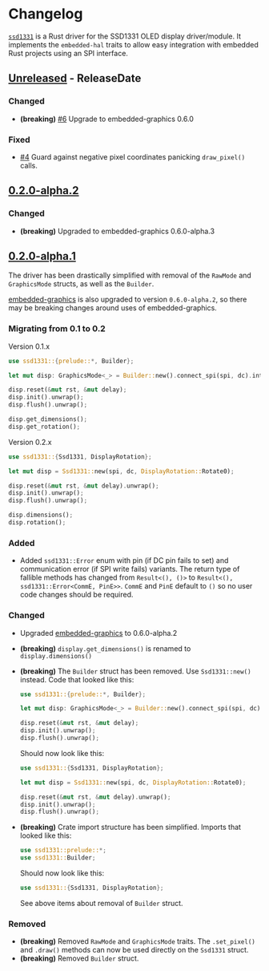 # Changelog

[`ssd1331`](https://crates.io/crates/ssd1331) is a Rust driver for the SSD1331 OLED display
driver/module. It implements the `embedded-hal` traits to allow easy integration with embedded Rust
projects using an SPI interface.

<!-- next-header -->

## [Unreleased] - ReleaseDate

### Changed

- **(breaking)** [#6](https://github.com/jamwaffles/ssd1331/pull/6) Upgrade to embedded-graphics 0.6.0

### Fixed

- [#4](https://github.com/jamwaffles/ssd1331/pull/4) Guard against negative pixel coordinates panicking `draw_pixel()` calls.

## [0.2.0-alpha.2]

### Changed

- **(breaking)** Upgraded to embedded-graphics 0.6.0-alpha.3

## [0.2.0-alpha.1]

The driver has been drastically simplified with removal of the `RawMode` and `GraphicsMode` structs, as well as the `Builder`.

[embedded-graphics](https://crates.io/crates/embedded-graphics) is also upgraded to version `0.6.0-alpha.2`, so there may be breaking changes around uses of embedded-graphics.

### Migrating from 0.1 to 0.2

Version 0.1.x

```rust
use ssd1331::{prelude::*, Builder};

let mut disp: GraphicsMode<_> = Builder::new().connect_spi(spi, dc).into();

disp.reset(&mut rst, &mut delay);
disp.init().unwrap();
disp.flush().unwrap();

disp.get_dimensions();
disp.get_rotation();
```

Version 0.2.x

```rust
use ssd1331::{Ssd1331, DisplayRotation};

let mut disp = Ssd1331::new(spi, dc, DisplayRotation::Rotate0);

disp.reset(&mut rst, &mut delay).unwrap();
disp.init().unwrap();
disp.flush().unwrap();

disp.dimensions();
disp.rotation();
```

### Added

- Added `ssd1331::Error` enum with pin (if DC pin fails to set) and communication error (if SPI write fails) variants. The return type of fallible methods has changed from `Result<(), ()>` to `Result<(), ssd1331::Error<CommE, PinE>>`. `CommE` and `PinE` default to `()` so no user code changes should be required.

### Changed

- Upgraded [embedded-graphics](https://crates.io/crates/embedded-graphics) to 0.6.0-alpha.2
- **(breaking)** `display.get_dimensions()` is renamed to `display.dimensions()`
- **(breaking)** The `Builder` struct has been removed. Use `Ssd1331::new()` instead. Code that looked like this:

  ```rust
  use ssd1331::{prelude::*, Builder};

  let mut disp: GraphicsMode<_> = Builder::new().connect_spi(spi, dc).into();

  disp.reset(&mut rst, &mut delay);
  disp.init().unwrap();
  disp.flush().unwrap();
  ```

  Should now look like this:

  ```rust
  use ssd1331::{Ssd1331, DisplayRotation};

  let mut disp = Ssd1331::new(spi, dc, DisplayRotation::Rotate0);

  disp.reset(&mut rst, &mut delay).unwrap();
  disp.init().unwrap();
  disp.flush().unwrap();
  ```

- **(breaking)** Crate import structure has been simplified. Imports that looked like this:

  ```rust
  use ssd1331::prelude::*;
  use ssd1331::Builder;
  ```

  Should now look like this:

  ```rust
  use ssd1331::{Ssd1331, DisplayRotation};
  ```

  See above items about removal of `Builder` struct.

### Removed

- **(breaking)** Removed `RawMode` and `GraphicsMode` traits. The `.set_pixel()` and `.draw()` methods can now be used directly on the `Ssd1331` struct.
- **(breaking)** Removed `Builder` struct.

<!-- next-url -->

[unreleased]: https://github.com/jamwaffles/ssd1331/compare/v0.2.0-alpha.2...HEAD
[0.2.0-alpha.2]: https://github.com/jamwaffles/ssd1331/compare/v0.2.0-alpha.1...v0.2.0-alpha.2
[0.2.0-alpha.1]: https://github.com/jamwaffles/ssd1331/compare/0.1.3...v0.2.0-alpha.1
